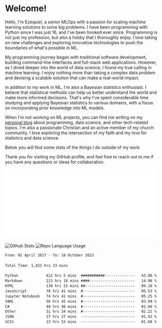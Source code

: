 # Welcome!

Hello, I'm Ezequiel, a senior MLOps with a passion for scaling machine learning solutions to solve big problems. I have been programming with Python since I was just 16, and I've been hooked ever since. Programming is not just my profession, but also a hobby that I thoroughly enjoy. I love taking on new challenges and exploring innovative technologies to push the boundaries of what's possible in ML.

My programming journey began with traditional software development, building command-line interfaces and full-stack web applications. However, as I dived deeper into the world of data science, I found my true calling in machine learning. I enjoy nothing more than taking a complex data problem and devising a scalable solution that can make a real-world impact.

In addition to my work in ML, I'm also a Bayesian statistics enthusiast. I believe that statistical methods can help us better understand the world and make more informed decisions. That's why I've spent considerable time studying and applying Bayesian statistics to various domains, with a focus on incorporating prior knowledge into ML models.

When I'm not working on ML projects, you can find me writing on my [personal blog](https://elc.github.io) about programming, data science, and other tech-related topics. I'm also a passionate Christian and an active member of my church community. I love exploring the intersection of my faith and my love for statistics and data science.

Below you will find some stats of the things I do outside of my work

Thank you for visiting my GitHub profile, and feel free to reach out to me if you have any questions or ideas for collaboration.

![RSS Feed](metrics.plugin.rss.svg)

![Github Stats](https://github-readme-stats.vercel.app/api?username=elc&show_icons=true&theme=gruvbox&border_radius=20&include_all_commits=true&count_private=true&card_width=450) ![Repo Language Usage](https://github-readme-stats.vercel.app/api/top-langs?username=elc&show_icons=true&theme=gruvbox&border_radius=20&include_all_commits=true&count_private=true&layout=compact&langs_count=5&card_width=400)


<!--START_SECTION:waka-->

```txt
From: 01 April 2017 - To: 10 October 2023

Total Time: 1,423 hrs 33 mins

Python             612 hrs 5 mins  ###########--------------   43.00 %
Markdown           213 hrs 16 mins ####---------------------   14.98 %
HTML               130 hrs 51 mins ##-----------------------   09.19 %
JavaScript         78 hrs 41 mins  #------------------------   05.53 %
Jupyter Notebook   74 hrs 41 mins  #------------------------   05.25 %
YAML               56 hrs 45 mins  #------------------------   03.99 %
C#                 40 hrs 46 mins  #------------------------   02.86 %
Other              31 hrs 34 mins  #------------------------   02.22 %
JSON               27 hrs 27 mins  -------------------------   01.93 %
SCSS               23 hrs 53 mins  -------------------------   01.68 %
```

<!--END_SECTION:waka-->
